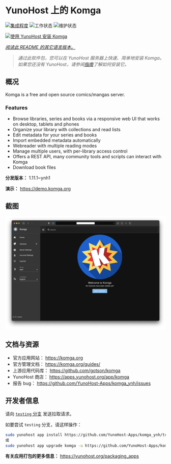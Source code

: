 <!--
注意：此 README 由 <https://github.com/YunoHost/apps/tree/master/tools/readme_generator> 自动生成
请勿手动编辑。
-->

# YunoHost 上的 Komga

[![集成程度](https://dash.yunohost.org/integration/komga.svg)](https://dash.yunohost.org/appci/app/komga) ![工作状态](https://ci-apps.yunohost.org/ci/badges/komga.status.svg) ![维护状态](https://ci-apps.yunohost.org/ci/badges/komga.maintain.svg)

[![使用 YunoHost 安装 Komga](https://install-app.yunohost.org/install-with-yunohost.svg)](https://install-app.yunohost.org/?app=komga)

*[阅读此 README 的其它语言版本。](./ALL_README.md)*

> *通过此软件包，您可以在 YunoHost 服务器上快速、简单地安装 Komga。*  
> *如果您还没有 YunoHost，请参阅[指南](https://yunohost.org/install)了解如何安装它。*

## 概况

Komga is a free and open source comics/mangas server.

### Features

- Browse libraries, series and books via a responsive web UI that works on desktop, tablets and phones
- Organize your library with collections and read lists
- Edit metadata for your series and books
- Import embedded metadata automatically
- Webreader with multiple reading modes
- Manage multiple users, with per-library access control
- Offers a REST API, many community tools and scripts can interact with Komga
- Download book files


**分发版本：** 1.11.1~ynh1

**演示：** <https://demo.komga.org>

## 截图

![Komga 的截图](./doc/screenshots/home.png)

## 文档与资源

- 官方应用网站： <https://komga.org>
- 官方管理文档： <https://komga.org/guides/>
- 上游应用代码库： <https://github.com/gotson/komga>
- YunoHost 商店： <https://apps.yunohost.org/app/komga>
- 报告 bug： <https://github.com/YunoHost-Apps/komga_ynh/issues>

## 开发者信息

请向 [`testing` 分支](https://github.com/YunoHost-Apps/komga_ynh/tree/testing) 发送拉取请求。

如要尝试 `testing` 分支，请这样操作：

```bash
sudo yunohost app install https://github.com/YunoHost-Apps/komga_ynh/tree/testing --debug
或
sudo yunohost app upgrade komga -u https://github.com/YunoHost-Apps/komga_ynh/tree/testing --debug
```

**有关应用打包的更多信息：** <https://yunohost.org/packaging_apps>
